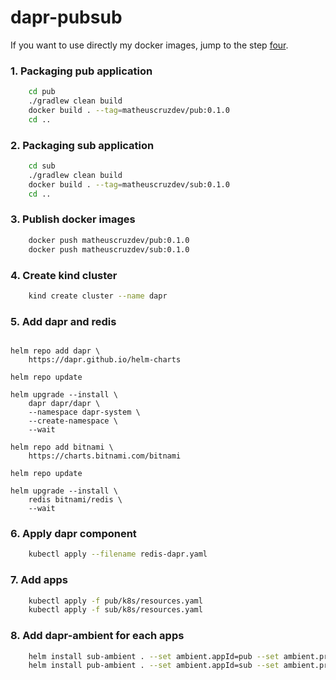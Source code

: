 # dapr-pubsub

If you want to use directly my docker images, jump to the step [four](#4-create-kind-cluster).

### 1. Packaging pub application

```sh
    cd pub
    ./gradlew clean build
    docker build . --tag=matheuscruzdev/pub:0.1.0  
    cd ..      
```

### 2. Packaging sub application
```sh
    cd sub
    ./gradlew clean build
    docker build . --tag=matheuscruzdev/sub:0.1.0
    cd ..
```

### 3. Publish docker images

```sh
    docker push matheuscruzdev/pub:0.1.0
    docker push matheuscruzdev/sub:0.1.0
```

### 4. Create kind cluster
```sh
    kind create cluster --name dapr
```

### 5. Add dapr and redis

```shell

helm repo add dapr \
    https://dapr.github.io/helm-charts

helm repo update

helm upgrade --install \
    dapr dapr/dapr \
    --namespace dapr-system \
    --create-namespace \
    --wait

helm repo add bitnami \
    https://charts.bitnami.com/bitnami

helm repo update

helm upgrade --install \
    redis bitnami/redis \
    --wait
```

### 6. Apply dapr component

```sh
    kubectl apply --filename redis-dapr.yaml
```

### 7. Add apps

```sh
    kubectl apply -f pub/k8s/resources.yaml
    kubectl apply -f sub/k8s/resources.yaml
```

### 8. Add dapr-ambient for each apps

```sh
    helm install sub-ambient . --set ambient.appId=pub --set ambient.proxy.remoteURL=pub:8080 
    helm install pub-ambient . --set ambient.appId=sub --set ambient.proxy.remoteURL=sub:8080
```